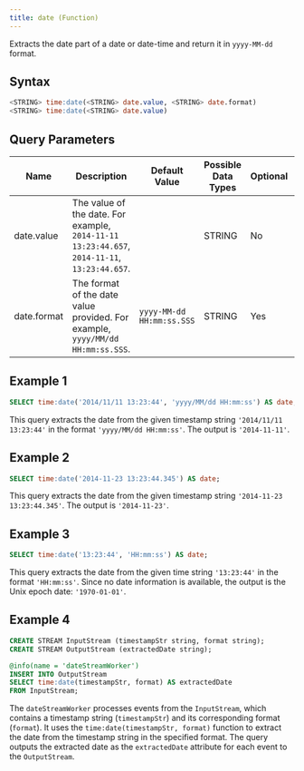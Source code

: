 ```yaml
---
title: date (Function)
---
```


Extracts the date part of a date or date-time and return it in `yyyy-MM-dd` format.

## Syntax

```sql
<STRING> time:date(<STRING> date.value, <STRING> date.format)
<STRING> time:date(<STRING> date.value)
```

## Query Parameters

| Name    | Description   | Default Value | Possible Data Types | Optional | Dynamic |
|---------|---------------|---------------|---------------------|----------|---------|
| date.value  | The value of the date. For example, `2014-11-11 13:23:44.657`, `2014-11-11`, `13:23:44.657`. |    | STRING              | No       | Yes     |
| date.format | The format of the date value provided. For example, `yyyy/MM/dd HH:mm:ss.SSS`.  | `yyyy-MM-dd HH:mm:ss.SSS` | STRING              | Yes      | Yes     |

## Example 1

```sql
SELECT time:date('2014/11/11 13:23:44', 'yyyy/MM/dd HH:mm:ss') AS date;
```

This query extracts the date from the given timestamp string `'2014/11/11 13:23:44'` in the format `'yyyy/MM/dd HH:mm:ss'`. The output is `'2014-11-11'`.

## Example 2

```sql
SELECT time:date('2014-11-23 13:23:44.345') AS date;
```

This query extracts the date from the given timestamp string `'2014-11-23 13:23:44.345'`. The output is `'2014-11-23'`.

## Example 3

```sql
SELECT time:date('13:23:44', 'HH:mm:ss') AS date;
```

This query extracts the date from the given time string `'13:23:44'` in the format `'HH:mm:ss'`. Since no date information is available, the output is the Unix epoch date: `'1970-01-01'`.

## Example 4

```sql
CREATE STREAM InputStream (timestampStr string, format string);
CREATE STREAM OutputStream (extractedDate string);

@info(name = 'dateStreamWorker')
INSERT INTO OutputStream
SELECT time:date(timestampStr, format) AS extractedDate
FROM InputStream;
```

The `dateStreamWorker` processes events from the `InputStream`, which contains a timestamp string (`timestampStr`) and its corresponding format (`format`). It uses the `time:date(timestampStr, format)` function to extract the date from the timestamp string in the specified format. The query outputs the extracted date as the `extractedDate` attribute for each event to the `OutputStream`.
